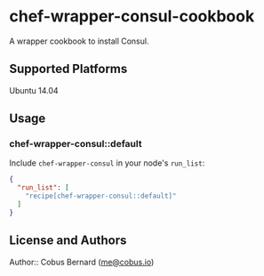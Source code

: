 # chef-wrapper-consul-cookbook

A wrapper cookbook to install Consul.

## Supported Platforms

Ubuntu 14.04

## Usage

### chef-wrapper-consul::default

Include `chef-wrapper-consul` in your node's `run_list`:

```json
{
  "run_list": [
    "recipe[chef-wrapper-consul::default]"
  ]
}
```

## License and Authors

Author:: Cobus Bernard (<me@cobus.io>)
